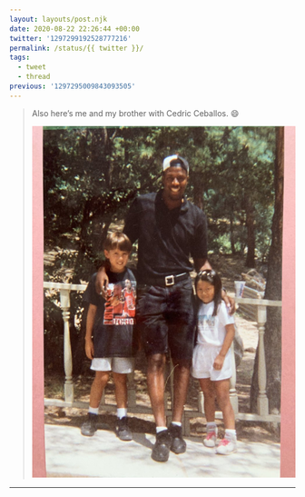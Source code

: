 ```yaml
---
layout: layouts/post.njk
date: 2020-08-22 22:26:44 +00:00
twitter: '1297299192528777216'
permalink: /status/{{ twitter }}/
tags: 
  - tweet
  - thread
previous: '1297295009843093505'
---
```


> Also here’s me and my brother with Cedric Ceballos. 😄 
> 
> ![Two small kids with NBA star Cedric Ceballos.](/img/1297299192528777216-EgDuvMnU4AEIaE-.jpg)

---
